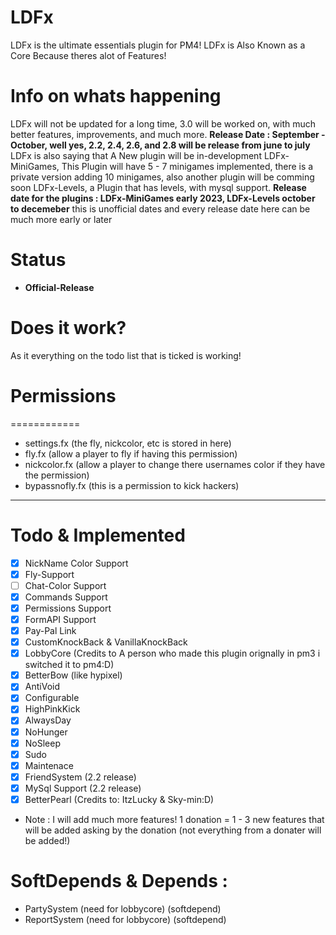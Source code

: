 # LDFx
LDFx is the ultimate essentials plugin for PM4!
LDFx is Also Known as a Core Because theres alot of Features!
# Info on whats happening
LDFx will not be updated for a long time, 3.0 will be worked on, with much better features, improvements, and much more.
**Release Date : September - October, well yes, 2.2, 2.4, 2.6, and 2.8 will be release from june to july**
LDFx is also saying that A New plugin will be in-development LDFx-MiniGames, This Plugin will have 5 - 7 minigames implemented, there is a private version adding 10 minigames, also another plugin will be comming soon LDFx-Levels, a Plugin that has levels, with mysql support.
**Release date for the plugins : LDFx-MiniGames early 2023, LDFx-Levels october to decemeber**
this is unofficial dates and every release date here can be much more early or later
# Status
- **Official-Release**
# Does it work?
As it everything on the todo list that is ticked is working!
# Permissions
============
- settings.fx (the fly, nickcolor, etc is stored in here)
- fly.fx (allow a player to fly if having this permission)
- nickcolor.fx (allow a player to change there usernames color if they have the permission)
- bypassnofly.fx (this is a permission to kick hackers)
------------
# Todo & Implemented
- [X] NickName Color Support
- [X] Fly-Support
- [ ] Chat-Color Support
- [X] Commands Support
- [X] Permissions Support
- [X] FormAPI Support
- [X] Pay-Pal Link
- [X] CustomKnockBack & VanillaKnockBack
- [X] LobbyCore (Credits to A person who made this plugin orignally in pm3 i switched it to pm4:D)
- [X] BetterBow (like hypixel)
- [X] AntiVoid
- [X] Configurable
- [X] HighPinkKick 
- [X] AlwaysDay
- [X] NoHunger
- [X] NoSleep
- [X] Sudo
- [X] Maintenace
- [X] FriendSystem (2.2 release)
- [X] MySql Support (2.2 release)
- [X] BetterPearl (Credits to: ItzLucky & Sky-min:D)
- Note : I will add much more features! 1 donation = 1 - 3 new features that will be added asking by the donation (not everything from a donater will be added!)
# SoftDepends & Depends :
- PartySystem (need for lobbycore) (softdepend)
- ReportSystem (need for lobbycore) (softdepend)
